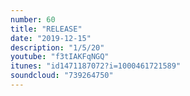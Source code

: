 ```yaml
---
number: 60
title: "RELEASE"
date: "2019-12-15"
description: "1/5/20"
youtube: "f3tIAKFqNGQ"
itunes: "id1471187072?i=1000461721589"
soundcloud: "739264750"
---
```

